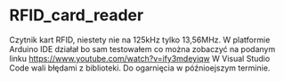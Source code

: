 # RFID_card_reader
Czytnik kart RFID, niestety nie na 125kHz tylko 13,56MHz.
W platformie Arduino IDE działał bo sam testowałem co można zobaczyć na podanym linku
https://www.youtube.com/watch?v=ify3mdeyiqw
W Visual Studio Code wali błędami z biblioteki.
Do ogarnięcia w późnioejszym terminie.
